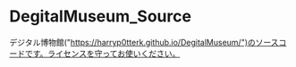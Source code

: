 # DegitalMuseum_Source
デジタル博物館("https://harryp0tterk.github.io/DegitalMuseum/")のソースコードです。ライセンスを守ってお使いください。
